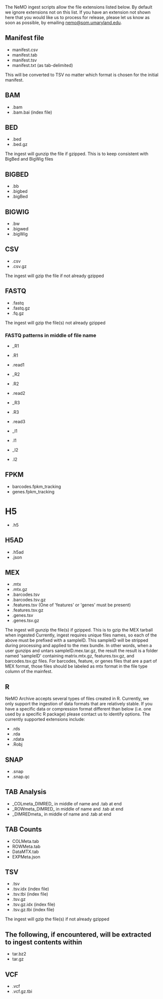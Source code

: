 The NeMO ingest scripts allow the file extensions listed below. By default we ignore extensions not on this list. If you have an extension not shown here that you would like us to process for release, please let us know as soon as possible, by emailing nemo@som.umaryland.edu.

## Manifest file

* manifest.csv
* manifest.tab
* manifest.tsv
* manifest.txt (as tab-delimited)

This will be converted to TSV no matter which format is chosen for the initial manifest.

## BAM

* .bam
* .bam.bai  (index file)

## BED
* .bed
* .bed.gz

The ingest will gunzip the file if gzipped.  This is to keep consistent with BigBed and BigWig files

## BIGBED

* .bb
* .bigbed
* .bigBed

## BIGWIG

* .bw
* .bigwed
* .bigWig

## CSV

* .csv
* .csv.gz

The ingest will gzip the file if not already gzipped

## FASTQ

* .fastq
* .fastq.gz
* .fq.gz

The ingest will gzip the file(s) not already gzipped

### FASTQ patterns in middle of file name

* \_R1
* .R1
* .read1

* \_R2
* .R2
* .read2

* \_R3
* .R3
* .read3

* \_I1
* .I1

* \_I2
* .I2

## FPKM

* barcodes.fpkm_tracking
* genes.fpkm_tracking

# H5

* .h5

## H5AD

* .h5ad
* .json

## MEX

* .mtx
* .mtx.gz
* .barcodes.tsv
* .barcodes.tsv.gz
* .features.tsv  (One of 'features' or 'genes' must be present)
* .features.tsv.gz
* .genes.tsv
* .genes.tsv.gz

The ingest will gunzip the file(s) if gzipped.  This is to gzip the MEX tarball when ingested
Currently, ingest requires unique files names, so each of the above must be prefixed with a sampleID. This sampleID will be stripped during processing and applied to the mex bundle. In other words, when a user gunzips and untars sampleID.mex.tar.gz, the result the result is a folder named 'sampleID' containing matrix.mtx.gz, features.tsv.gz, and barcodes.tsv.gz files. For barcodes, feature, or genes files that are a part of MEX format, those files should be labeled as mtx format in the file type column of the mainfest.

## R

NeMO Archive accepts several types of files created in R. Currently, we only support the ingestion of data formats that are relatively stable. If you have a specific data or compression format different than below (i.e. one used by a specific R package) please contact us to identify options. The currently supported extensions include:
* .rds
* .rda
* .rdata
* .Robj

## SNAP

* .snap
* .snap.qc

## TAB Analysis

* \_COLmeta_DIMRED\_ in middle of name and .tab at end
* \_ROWmeta_DIMRED\_ in middle of name and .tab at end
* \_DIMREDmeta\_ in middle of name and .tab at end

## TAB Counts

* COLMeta.tab
* ROWMeta.tab
* DataMTX.tab
* EXPMeta.json

## TSV

* .tsv
* .tsv.idx (index file)
* .tsv.tbi (index file)
* .tsv.gz
* .tsv.gz.idx (index file)
* .tsv.gz.tbi (index file)

The ingest will gzip the file(s) if not already gzipped

## The following, if encountered, will be extracted to ingest contents within

* tar.bz2
* tar.gz

## VCF

* .vcf
* .vcf.gz.tbi
